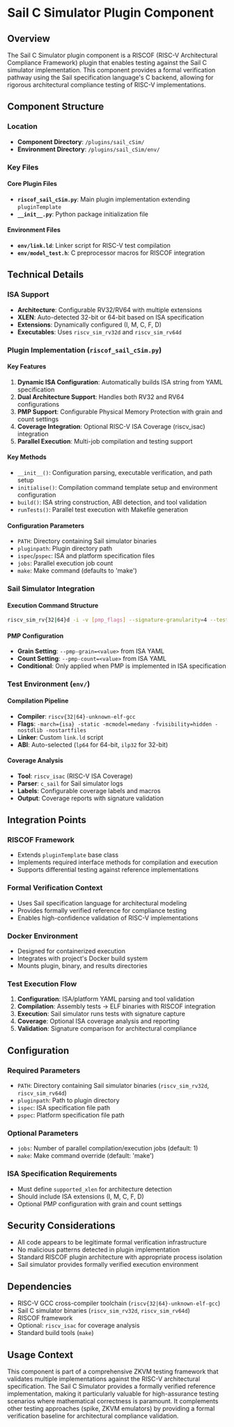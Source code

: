 # Sail C Simulator Plugin Component

## Overview
The Sail C Simulator plugin component is a RISCOF (RISC-V Architectural Compliance Framework) plugin that enables testing against the Sail C simulator implementation. This component provides a formal verification pathway using the Sail specification language's C backend, allowing for rigorous architectural compliance testing of RISC-V implementations.

## Component Structure

### Location
- **Component Directory**: `/plugins/sail_cSim/`
- **Environment Directory**: `/plugins/sail_cSim/env/`

### Key Files

#### Core Plugin Files
- **`riscof_sail_cSim.py`**: Main plugin implementation extending `pluginTemplate`
- **`__init__.py`**: Python package initialization file

#### Environment Files
- **`env/link.ld`**: Linker script for RISC-V test compilation
- **`env/model_test.h`**: C preprocessor macros for RISCOF integration

## Technical Details

### ISA Support
- **Architecture**: Configurable RV32/RV64 with multiple extensions
- **XLEN**: Auto-detected 32-bit or 64-bit based on ISA specification
- **Extensions**: Dynamically configured (I, M, C, F, D)
- **Executables**: Uses `riscv_sim_rv32d` and `riscv_sim_rv64d`

### Plugin Implementation (`riscof_sail_cSim.py`)

#### Key Features
1. **Dynamic ISA Configuration**: Automatically builds ISA string from YAML specification
2. **Dual Architecture Support**: Handles both RV32 and RV64 configurations
3. **PMP Support**: Configurable Physical Memory Protection with grain and count settings
4. **Coverage Integration**: Optional RISC-V ISA Coverage (riscv_isac) integration
5. **Parallel Execution**: Multi-job compilation and testing support

#### Key Methods
- `__init__()`: Configuration parsing, executable verification, and path setup
- `initialise()`: Compilation command template setup and environment configuration
- `build()`: ISA string construction, ABI detection, and tool validation
- `runTests()`: Parallel test execution with Makefile generation

#### Configuration Parameters
- `PATH`: Directory containing Sail simulator binaries
- `pluginpath`: Plugin directory path
- `ispec`/`pspec`: ISA and platform specification files
- `jobs`: Parallel execution job count
- `make`: Make command (defaults to 'make')

### Sail Simulator Integration

#### Execution Command Structure
```bash
riscv_sim_rv{32|64}d -i -v [pmp_flags] --signature-granularity=4 --test-signature={sig_file} {elf}
```

#### PMP Configuration
- **Grain Setting**: `--pmp-grain=<value>` from ISA YAML
- **Count Setting**: `--pmp-count=<value>` from ISA YAML
- **Conditional**: Only applied when PMP is implemented in ISA specification

### Test Environment (`env/`)

#### Compilation Pipeline
- **Compiler**: `riscv{32|64}-unknown-elf-gcc`
- **Flags**: `-march={isa} -static -mcmodel=medany -fvisibility=hidden -nostdlib -nostartfiles`
- **Linker**: Custom `link.ld` script
- **ABI**: Auto-selected (`lp64` for 64-bit, `ilp32` for 32-bit)

#### Coverage Analysis
- **Tool**: `riscv_isac` (RISC-V ISA Coverage)
- **Parser**: `c_sail` for Sail simulator logs
- **Labels**: Configurable coverage labels and macros
- **Output**: Coverage reports with signature validation

## Integration Points

### RISCOF Framework
- Extends `pluginTemplate` base class
- Implements required interface methods for compilation and execution
- Supports differential testing against reference implementations

### Formal Verification Context
- Uses Sail specification language for architectural modeling
- Provides formally verified reference for compliance testing
- Enables high-confidence validation of RISC-V implementations

### Docker Environment
- Designed for containerized execution
- Integrates with project's Docker build system
- Mounts plugin, binary, and results directories

### Test Execution Flow
1. **Configuration**: ISA/platform YAML parsing and tool validation
2. **Compilation**: Assembly tests → ELF binaries with RISCOF integration
3. **Execution**: Sail simulator runs tests with signature capture
4. **Coverage**: Optional ISA coverage analysis and reporting
5. **Validation**: Signature comparison for architectural compliance

## Configuration

### Required Parameters
- `PATH`: Directory containing Sail simulator binaries (`riscv_sim_rv32d`, `riscv_sim_rv64d`)
- `pluginpath`: Path to plugin directory
- `ispec`: ISA specification file path
- `pspec`: Platform specification file path

### Optional Parameters
- `jobs`: Number of parallel compilation/execution jobs (default: 1)
- `make`: Make command override (default: 'make')

### ISA Specification Requirements
- Must define `supported_xlen` for architecture detection
- Should include ISA extensions (I, M, C, F, D)
- Optional PMP configuration with grain and count settings

## Security Considerations
- All code appears to be legitimate formal verification infrastructure
- No malicious patterns detected in plugin implementation
- Standard RISCOF plugin architecture with appropriate process isolation
- Sail simulator provides formally verified execution environment

## Dependencies
- RISC-V GCC cross-compiler toolchain (`riscv{32|64}-unknown-elf-gcc`)
- Sail C simulator binaries (`riscv_sim_rv32d`, `riscv_sim_rv64d`)
- RISCOF framework
- Optional: `riscv_isac` for coverage analysis
- Standard build tools (`make`)

## Usage Context
This component is part of a comprehensive ZKVM testing framework that validates multiple implementations against the RISC-V architectural specification. The Sail C Simulator provides a formally verified reference implementation, making it particularly valuable for high-assurance testing scenarios where mathematical correctness is paramount. It complements other testing approaches (spike, ZKVM emulators) by providing a formal verification baseline for architectural compliance validation.
